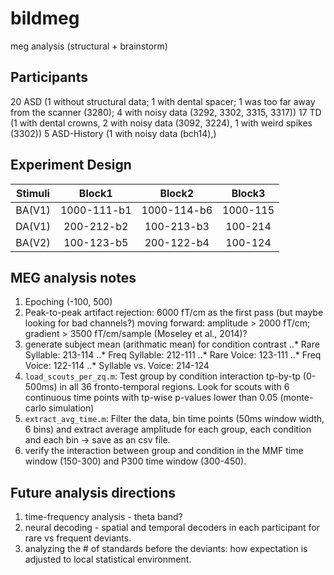 # bildmeg
meg analysis (structural + brainstorm)

## Participants
20 ASD (1 without structural data; 1 with dental spacer; 1 was too far away from the scanner (3280); 4 with noisy data (3292, 3302, 3315, 3317))
17 TD (1 with dental crowns, 2 with noisy data (3092, 3224), 1 with weird spikes (3302))
5 ASD-History (1 with noisy data (bch14),)

## Experiment Design
|Stimuli    |Block1         |Block2         |Block3  |
|:---------:|:-------------:|:-------------:|:------:|
|BA(V1)     |1000-111-b1    |1000-114-b6    |1000-115|
|DA(V1)     |200-212-b2     |100-213-b3     |100-214 |
|BA(V2)     |100-123-b5     |200-122-b4     |100-124 |

## MEG analysis notes
1. Epoching (-100, 500)
2. Peak-to-peak artifact rejection: 6000 fT/cm as the first pass (but maybe looking for bad channels?) moving forward: amplitude > 2000 fT/cm; gradient > 3500 fT/cm/sample (Moseley et al., 2014)?
3. generate subject mean (arithmatic mean) for condition contrast
..* Rare Syllable: 213-114
..* Freq Syllable: 212-111
..* Rare Voice: 123-111
..* Freq Voice: 122-114
..* Syllable vs. Voice: 214-124
4. `load_scouts_per_zq.m`: Test group by condition interaction tp-by-tp (0-500ms) in all 36 fronto-temporal regions. Look for scouts with 6 continuous time points with tp-wise p-values lower than 0.05 (monte-carlo simulation)
5. `extract_avg_time.m`: Filter the data, bin time points (50ms window width, 6 bins) and extract average amplitude for each group, each condition and each bin -> save as an csv file.
6. verify the interaction between group and condition in the MMF time window (150-300) and P300 time window (300-450).

## Future analysis directions
1. time-frequency analysis - theta band?
2. neural decoding - spatial and temporal decoders in each participant for rare vs frequent deviants.
3. analyzing the # of standards before the deviants: how expectation is adjusted to local statistical environment.